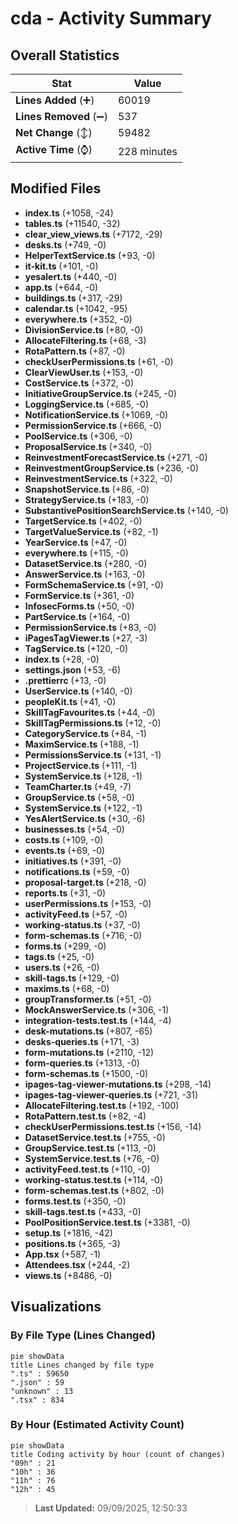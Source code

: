# cda - Activity Summary 

## Overall Statistics

| Stat                   | Value                                                             |
| ---------------------- | ----------------------------------------------------------------- |
| **Lines Added** (➕)   | 60019                                          |
| **Lines Removed** (➖) | 537                                        |
| **Net Change** (↕)    | 59482                |
| **Active Time** (⌚)   | 228 minutes |


## Modified Files
- **index.ts** (+1058, -24)
- **tables.ts** (+11540, -32)
- **clear_view_views.ts** (+7172, -29)
- **desks.ts** (+749, -0)
- **HelperTextService.ts** (+93, -0)
- **it-kit.ts** (+101, -0)
- **yesalert.ts** (+440, -0)
- **app.ts** (+644, -0)
- **buildings.ts** (+317, -29)
- **calendar.ts** (+1042, -95)
- **everywhere.ts** (+352, -0)
- **DivisionService.ts** (+80, -0)
- **AllocateFiltering.ts** (+68, -3)
- **RotaPattern.ts** (+87, -0)
- **checkUserPermissions.ts** (+61, -0)
- **ClearViewUser.ts** (+153, -0)
- **CostService.ts** (+372, -0)
- **InitiativeGroupService.ts** (+245, -0)
- **LoggingService.ts** (+685, -0)
- **NotificationService.ts** (+1069, -0)
- **PermissionService.ts** (+666, -0)
- **PoolService.ts** (+306, -0)
- **ProposalService.ts** (+340, -0)
- **ReinvestmentForecastService.ts** (+271, -0)
- **ReinvestmentGroupService.ts** (+236, -0)
- **ReinvestmentService.ts** (+322, -0)
- **SnapshotService.ts** (+86, -0)
- **StrategyService.ts** (+183, -0)
- **SubstantivePositionSearchService.ts** (+140, -0)
- **TargetService.ts** (+402, -0)
- **TargetValueService.ts** (+82, -1)
- **YearService.ts** (+47, -0)
- **everywhere.ts** (+115, -0)
- **DatasetService.ts** (+280, -0)
- **AnswerService.ts** (+163, -0)
- **FormSchemaService.ts** (+91, -0)
- **FormService.ts** (+361, -0)
- **InfosecForms.ts** (+50, -0)
- **PartService.ts** (+164, -0)
- **PermissionService.ts** (+83, -0)
- **iPagesTagViewer.ts** (+27, -3)
- **TagService.ts** (+120, -0)
- **index.ts** (+28, -0)
- **settings.json** (+53, -6)
- **.prettierrc** (+13, -0)
- **UserService.ts** (+140, -0)
- **peopleKit.ts** (+41, -0)
- **SkillTagFavourites.ts** (+44, -0)
- **SkillTagPermissions.ts** (+12, -0)
- **CategoryService.ts** (+84, -1)
- **MaximService.ts** (+188, -1)
- **PermissionsService.ts** (+131, -1)
- **ProjectService.ts** (+111, -1)
- **SystemService.ts** (+128, -1)
- **TeamCharter.ts** (+49, -7)
- **GroupService.ts** (+58, -0)
- **SystemService.ts** (+122, -1)
- **YesAlertService.ts** (+30, -6)
- **businesses.ts** (+54, -0)
- **costs.ts** (+109, -0)
- **events.ts** (+69, -0)
- **initiatives.ts** (+391, -0)
- **notifications.ts** (+59, -0)
- **proposal-target.ts** (+218, -0)
- **reports.ts** (+31, -0)
- **userPermissions.ts** (+153, -0)
- **activityFeed.ts** (+57, -0)
- **working-status.ts** (+37, -0)
- **form-schemas.ts** (+716, -0)
- **forms.ts** (+299, -0)
- **tags.ts** (+25, -0)
- **users.ts** (+26, -0)
- **skill-tags.ts** (+129, -0)
- **maxims.ts** (+68, -0)
- **groupTransformer.ts** (+51, -0)
- **MockAnswerService.ts** (+306, -1)
- **integration-tests.test.ts** (+144, -4)
- **desk-mutations.ts** (+807, -65)
- **desks-queries.ts** (+171, -3)
- **form-mutations.ts** (+2110, -12)
- **form-queries.ts** (+1313, -0)
- **form-schemas.ts** (+1500, -0)
- **ipages-tag-viewer-mutations.ts** (+298, -14)
- **ipages-tag-viewer-queries.ts** (+721, -31)
- **AllocateFiltering.test.ts** (+192, -100)
- **RotaPattern.test.ts** (+82, -4)
- **checkUserPermissions.test.ts** (+156, -14)
- **DatasetService.test.ts** (+755, -0)
- **GroupService.test.ts** (+113, -0)
- **SystemService.test.ts** (+76, -0)
- **activityFeed.test.ts** (+110, -0)
- **working-status.test.ts** (+114, -0)
- **form-schemas.test.ts** (+802, -0)
- **forms.test.ts** (+350, -0)
- **skill-tags.test.ts** (+433, -0)
- **PoolPositionService.test.ts** (+3381, -0)
- **setup.ts** (+1816, -42)
- **positions.ts** (+365, -3)
- **App.tsx** (+587, -1)
- **Attendees.tsx** (+244, -2)
- **views.ts** (+8486, -0)

## Visualizations

### By File Type (Lines Changed)

```mermaid
pie showData
title Lines changed by file type
".ts" : 59650
".json" : 59
"unknown" : 13
".tsx" : 834
```

### By Hour (Estimated Activity Count)

```mermaid
pie showData
title Coding activity by hour (count of changes)
"09h" : 21
"10h" : 36
"11h" : 76
"12h" : 45
```


> **Last Updated:** 09/09/2025, 12:50:33